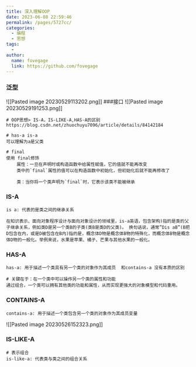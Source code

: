 ```yaml
---
title: 深入理解OOP
date: 2023-06-08 22:59:46
permalink: /pages/5727cc/
categories:
  - 编程
  - 思想
tags:
  - 
author: 
  name: fovegage
  link: https://github.com/fovegage
---
```

### 泛型
![[Pasted image 20230529113202.png]]
###接口
![[Pasted image 20230529191253.png]]
```
# OOP思想> IS-A，IS-LIKE-A,HAS-A的区别
https://blog.csdn.net/zhuochuyu7096/article/details/84142184

# has-a is-a
可以理解为a是父类

# final
使用 final修饰  
	属性：一旦在声明时或构造函数中给属性赋值，它的值就不能再改变
	类中的`final`属性的值可以在构造函数中初始化，但初始化后就不能再修改了
	
	类：当你将一个类声明为`final`时，它表示该类不能被继承
```
### IS-A
```
is a: 代表的是类之间的继承关系

在知识表示、面向对象程序设计与面向对象设计的领域里，is-a英语，包含架构)指的是类的父子继承关系，例如类D是另一个类B的子类(类B是类D的父类)。 换句话说，通常”Dis aB”(B把D包含在内，或是D被包含在B内)指的是，概念体D物是概念体B物的特殊化，而概念体B物是概念体D物的一般化。举例来说，水果是苹果、橘子、芒果与其他水果的一般化。

```
### HAS-A
```
has-a: 用于描述一个类具有另一个类的对象作为其成员  和contains-a 没有本质的区别

# 关键在于：在一个类中可以操作另一个类的属性和功能
通过组合，一个类可以拥有其他类的功能和属性，从而实现更强大的对象模型和代码重用。
```

### CONTAINS-A
```
contains-a: 用于描述一个类包含另一个类的对象作为其成员变量
```
![[Pasted image 20230526152323.png]]
### IS-LIKE-A
```
# 表示组合
is-like-a: 代表类与类之间的组合关系
```
